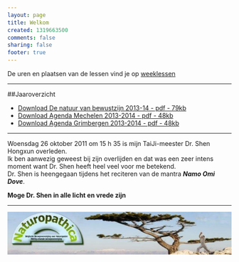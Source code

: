 ```yaml
--- 
layout: page
title: Welkom	
created: 1319663500
comments: false
sharing: false  
footer: true
---
```

 
De uren en plaatsen van de lessen vind je op [weeklessen](/taijiquan/weeklessen.html)

---

##Jaaroverzicht
* [Download De natuur van bewustzijn 2013-14 - pdf - 79kb](/flyers/De_natuur_van_bewustzijn_2013-14.pdf)  
* [Download Agenda Mechelen 2013-2014 - pdf - 48kb](/flyers/Agenda_Mechelen_2013-2014.pdf)  
* [Download Agenda Grimbergen 2013-2014 - pdf - 48kb](/flyers/Agenda_Grimbergen_2013-2014.pdf) 

---

Woensdag 26 oktober 2011 om 15 h 35 is mijn TaiJi-meester Dr. Shen Hongxun overleden.  
Ik ben aanwezig geweest bij zijn overlijden en dat was een zeer intens moment want Dr. Shen heeft heel veel voor me betekend.  
Dr. Shen is heengegaan tijdens het reciteren van de mantra ***Namo Omi Dove***.

**Moge Dr. Shen in alle licht en vrede zijn**


---

[![Naturopathica](images/naturopathica.jpg)](http://www.naturopathica.be/)